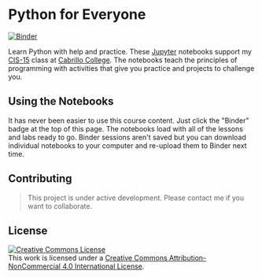 # Python for Everyone

[![Binder](https://mybinder.org/badge_logo.svg)](https://mybinder.org/v2/gh/mike-matera/python-for-everyone/release-fa21?urlpath=lab)

Learn Python with help and practice. These [Jupyter](https://jupyter.org/) notebooks support my [CIS-15](https://www.lifealgorithmic.com/cis-15/index.html) class at [Cabrillo College](https://www.cabrillo.edu/). The notebooks teach the principles of programming with activities that give you practice and projects to challenge you.

## Using the Notebooks

It has never been easier to use this course content. Just click the "Binder" badge at the top of this page. The notebooks load with all of the lessons and labs ready to go. Binder sessions aren't saved but you can download individual notebooks to your computer and re-upload them to Binder next time. 

## Contributing

> This project is under active development. Please contact me if you want to collaborate. 

## License 

<a rel="license" href="http://creativecommons.org/licenses/by-nc/4.0/"><img alt="Creative Commons License" style="border-width:0" src="https://i.creativecommons.org/l/by-nc/4.0/88x31.png" /></a><br />This work is licensed under a <a rel="license" href="http://creativecommons.org/licenses/by-nc/4.0/">Creative Commons Attribution-NonCommercial 4.0 International License</a>.
